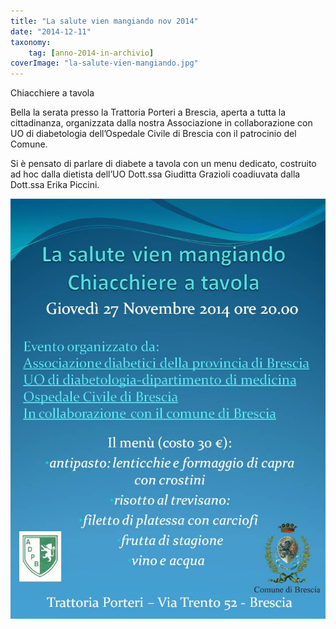 ```yaml
---
title: "La salute vien mangiando nov 2014"
date: "2014-12-11"
taxonomy: 
    tag: [anno-2014-in-archivio]
coverImage: "la-salute-vien-mangiando.jpg"
---
```


Chiacchiere a tavola

Bella la serata presso la Trattoria Porteri a Brescia, aperta a tutta la cittadinanza, organizzata dalla nostra Associazione in collaborazione con UO di diabetologia dell’Ospedale Civile di Brescia con il patrocinio del Comune.

Si è pensato di parlare di diabete a tavola con un menu dedicato, costruito ad hoc dalla dietista dell’UO Dott.ssa Giuditta Grazioli coadiuvata dalla Dott.ssa Erika Piccini.

![](images/la-salute-vien-mangiando.jpg)
